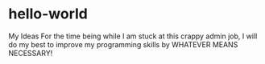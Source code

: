 # hello-world
My Ideas
For the time being while I am stuck at this crappy admin job, I will do my best to improve my programming skills by WHATEVER MEANS NECESSARY!
